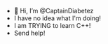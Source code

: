 - 👋 Hi, I’m @CaptainDiabetez
- I have no idea what I'm doing!
- I am TRYING to learn C++!
- Send help!


<!---
CaptainDiabetez/CaptainDiabetez is a ✨ special ✨ repository because its `README.md` (this file) appears on your GitHub profile.
You can click the Preview link to take a look at your changes.
--->
